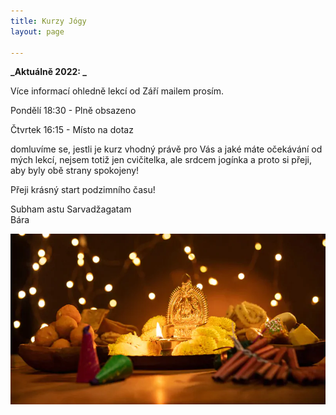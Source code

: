 ```yaml
---
title: Kurzy Jógy
layout: page

---
```

**_Aktuálně 2022: _**

Více informací ohledně lekcí od Září mailem prosím.

Pondělí 18:30 - Plně obsazeno

Čtvrtek 16:15 - Místo na dotaz

domluvíme se, jestli je kurz vhodný právě pro Vás a jaké máte očekávání od mých lekcí, nejsem totiž jen cvičitelka, ale srdcem jogínka a proto si přeji, aby byly obě strany spokojeny!

Přeji krásný start podzimního času!

Subham astu Sarvadžagatam  
Bára

![](/uploads/diwaliposterimage-1.webp)